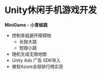 # Unity休闲手机游戏开发
**MiniGame - 小青蛙跳**
- 控制青蛙避开障碍物
  - 长按大跳
  - 短按小跳
- 随机生成无限地图
- Unity Ads 广告 SDK导入
- 微软Azure全球排行榜实现
